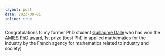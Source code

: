 ```yaml
---
layout: post
date: 2023-09-01
inline: true
---
```


Congratulations to my former PhD student [Guillaume Dalle](https://gdalle.github.io/) who has won the <a href="https://www.agence-maths-entreprises.fr/public/pages/activities/prix-de-these/prix2these-2023.html">AMIES PhD award</a>, 1st prize (best PhD in applied mathematics for the industry by the French agency for mathematics related to industry and society)